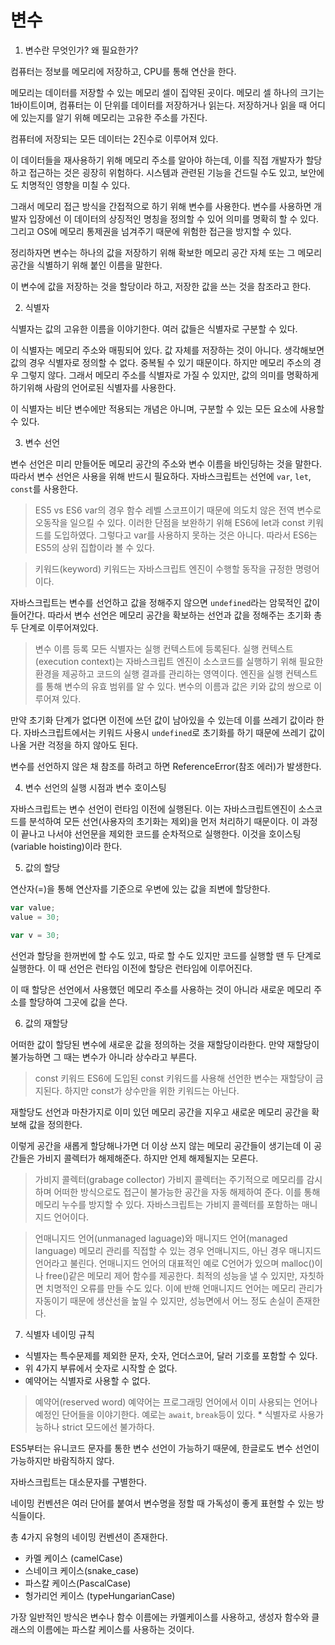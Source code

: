 # 변수

1. 변수란 무엇인가? 왜 필요한가?

컴퓨터는 정보를 메모리에 저장하고, CPU를 통해 연산을 한다. 

메모리는 데이터를 저장할 수 있는 메모리 셀이 집약된 곳이다. 메모리 셀 하나의 크기는 1바이트이며, 컴퓨터는 이 단위를 데이터를 저장하거나 읽는다. 저장하거나 읽을 때 어디에 있는지를 알기 위해 메모리는 고유한 주소를 가진다.

컴퓨터에 저장되는 모든 데이터는 2진수로 이루어져 있다. 

이 데이터들을 재사용하기 위해 메모리 주소를 알아야 하는데, 이를 직접 개발자가 할당하고 접근하는 것은 굉장히 위험하다. 시스템과 관련된 기능을 건드릴 수도 있고, 보안에도 치명적인 영향을 미칠 수 있다.

그래서 메모리 접근 방식을 간접적으로 하기 위해 변수를 사용한다. 변수를 사용하면 개발자 입장에선 이 데이터의 상징적인 명칭을 정의할 수 있어 의미를 명확히 할 수 있다. 그리고 OS에 메모리 통제권을 넘겨주기 때문에 위험한 접근을 방지할 수 있다.

정리하자면 변수는 하나의 값을 저장하기 위해 확보한 메모리 공간 자체 또는 그 메모리 공간을 식별하기 위해 붙인 이름을 말한다.

이 변수에 값을 저장하는 것을 할당이라 하고, 저장한 값을 쓰는 것을 참조라고 한다.

2. 식별자

식별자는 값의 고유한 이름을 이야기한다. 여러 값들은 식별자로 구분할 수 있다.

이 식별자는 메모리 주소와 매핑되어 있다. 값 자체를 저장하는 것이 아니다. 생각해보면 값의 경우 식별자로 정의할 수 없다. 중복될 수 있기 때문이다. 하지만 메모리 주소의 경우 그렇지 않다. 그래서 메모리 주소를 식별자로 가질 수 있지만, 값의 의미를 명확하게 하기위해 사람의 언어로된 식별자를 사용한다.

이 식별자는 비단 변수에만 적용되는 개념은 아니며, 구분할 수 있는 모든 요소에 사용할 수 있다.

3. 변수 선언

변수 선언은 미리 만들어둔 메모리 공간의 주소와 변수 이름을 바인딩하는 것을 말한다. 따라서 변수 선언은 사용을 위해 반드시 필요하다. 자바스크립트는 선언에 `var`, `let`, `const`를 사용한다. 

> ES5 vs ES6
    var의 경우 함수 레벨 스코프이기 때문에 의도치 않은 전역 변수로 오동작을 일으킬 수 있다. 이러한 단점을 보완하기 위해 ES6에 let과 const 키워드를 도입하였다. 그렇다고 var를 사용하지 못하는 것은 아니다. 따라서 ES6는 ES5의 상위 집합이라 볼 수 있다.


>키워드(keyword)
    키워드는 자바스크립트 엔진이 수행할 동작을 규정한 명령어이다.

자바스크립트는 변수를 선언하고 값을 정해주지 않으면 `undefined`라는 암묵적인 값이 들어간다. 따라서 변수 선언은 메모리 공간을 확보하는 선언과 값을 정해주는 초기화 총 두 단계로 이루어져있다.

> 변수 이름 등록
    모든 식별자는 실행 컨텍스트에 등록된다. 실행 컨텍스트(execution context)는 자바스크립트 엔진이 소스코드를 실행하기 위해 필요한 환경을 제공하고 코드의 실행 결과를 관리하는 영역이다. 엔진을 실행 컨텍스트를 통해 변수의 유효 범위를 알 수 있다.
    변수의 이름과 값은 키와 값의 쌍으로 이루어져 있다.

만약 초기화 단계가 없다면 이전에 쓰던 값이 남아있을 수 있는데 이를 쓰레기 값이라 한다. 자바스크립트에서는 키워드 사용시 `undefined`로 초기화를 하기 때문에 쓰레기 값이 나올 거란 걱정을 하지 않아도 된다.

변수를 선언하지 않은 채 참조를 하려고 하면 ReferenceError(참조 에러)가 발생한다.

4. 변수 선언의 실행 시점과 변수 호이스팅

자바스크립트는 변수 선언이 런타임 이전에 실행된다. 이는 자바스크립트엔진이 소스코드를 분석하여 모든 선언(사용자의 초기화는 제외)을 먼저 처리하기 때문이다. 이 과정이 끝나고 나서야 선언문을 제외한 코드를 순차적으로 실행한다. 이것을 호이스팅(variable hoisting)이라 한다.

5. 값의 할당

연산자(=)을 통해 연산자를 기준으로 우변에 있는 값을 죄변에 할당한다.

```javascript
var value;
value = 30;

var v = 30;
```

선언과 할당을 한꺼번에 할 수도 있고, 따로 할 수도 있지만 코드를 실행할 땐 두 단계로 실행한다. 이 때 선언은 런타임 이전에 할당은 런타임에 이루어진다. 

이 때 할당은 선언에서 사용했던 메모리 주소를 사용하는 것이 아니라 새로운 메모리 주소를 할당하여 그곳에 값을 쓴다.

6. 값의 재할당

어떠한 값이 할당된 변수에 새로운 값을 정의하는 것을 재할당이라한다. 만약 재할당이 불가능하면 그 때는 변수가 아니라 상수라고 부른다. 

> const 키워드
    ES6에 도입된 const 키워드를 사용해 선언한 변수는 재할당이 금지된다. 하지만 const가 상수만을 위한 키워드는 아닌다.

재할당도 선언과 마찬가지로 이미 있던 메모리 공간을 지우고 새로운 메모리 공간을 확보해 값을 정의한다.

이렇게 공간을 새롭게 할당해나가면 더 이상 쓰지 않는 메모리 공간들이 생기는데 이 공간들은 가비지 콜렉터가 해제해준다. 하지만 언제 해제될지는 모른다.

> 가비지 콜렉터(grabage collector)
    가비지 콜렉터는 주기적으로 메모리를 감시하며 어떠한 방식으로도 접근이 불가능한 공간을 자동 해제하여 준다. 이를 통해 메모리 누수를 방지할 수 있다. 자바스크립트는 가비지 콜렉터를 포함하는 매니지드 언어이다.

> 언매니지드 언어(unmanaged laguage)와 매니지드 언어(managed language)
    메모리 관리를 직접할 수 있는 경우 언매니지드, 아닌 경우 매니지드 언어라고 불린다. 언매니지드 언어의 대표적인 예로 C언어가 있으며 malloc()이나 free()같은 메모리 제어 함수를 제공한다. 최적의 성능을 낼 수 있지만, 자칫하면 치명적인 오류를 만들 수도 있다.
    이에 반해 언매니지드 언어는 메모리 관리가 자동이기 때문에 생산선을 높일 수 있지만, 성능면에서 어느 정도 손실이 존재한다.

7. 식별자 네이밍 규칙

- 식별자는 특수문제를 제외한 문자, 숫자, 언더스코어, 달러 기호를 포함할 수 있다.
- 위 4가지 부류에서 숫자로 시작할 순 없다.
- 예약어는 식별자로 사용할 수 없다.

> 예약어(reserved word)
    예약어는 프로그래밍 언어에서 이미 사용되는 언어나 예정인 단어들을 이야기한다. 예로는 `await`, `break`등이 있다.
    * 식별자로 사용가능하나 strict 모드에선 불가하다.

ES5부터는 유니코드 문자를 통한 변수 선언이 가능하기 때문에, 한글로도 변수 선언이 가능하지만 바람직하지 않다.

자바스크립트는 대소문자를 구별한다.

네이밍 컨벤션은 여러 단어를 붙여서 변수명을 정할 때 가독성이 좋게 표현할 수 있는 방식들이다.

총 4가지 유형의 네이밍 컨벤션이 존재한다.

- 카멜 케이스 (camelCase)
- 스네이크 케이스(snake_case)
- 파스칼 케이스(PascalCase)
- 헝가리언 케이스 (typeHungarianCase)

가장 일반적인 방식은 변수나 함수 이름에는 카멜케이스를 사용하고, 생성자 함수와 클래스의 이름에는 파스칼 케이스를 사용하는 것이다. 






